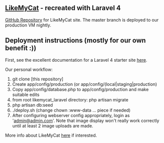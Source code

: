 ## [LikeMyCat](https://www.likemycat.com) - recreated with Laravel 4

[GitHub Repository](https://github.com/davidkey/likeMyCat_laravel) for LikeMyCat site. The master branch is deployed to our production VM nightly.

## Deployment instructions (mostly for our own benefit :))

First, see the excellent documentation for a Laravel 4 starter site [here](https://github.com/andrew13/Laravel-4-Bootstrap-Starter-Site).

Our personal workflow:

1.	git clone [this repository]
2.	Create app/config/production (or app/config/(local|staging|production)
3.	Copy app/config/database.php to app/config/production and make suitable edits
4.	from root likemycat_laravel directory: php artisan migrate
5.	php artisan db:seed
6.	./deploy.sh (change chown :www-data ... piece if needed)
7.	After configuring webserver config appropriately, login as 'admin@admin.com'. 
	Note that image display won't really work correctly until at least 2 image uploads are made.

More info about LikeMyCat [here](https://www.likemycat.com/about) if interested.
